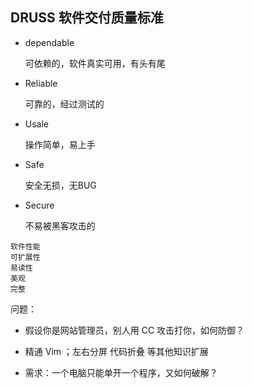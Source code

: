 ## DRUSS 软件交付质量标准

- dependable

  可依赖的，软件真实可用，有头有尾

- Reliable

  可靠的，经过测试的

- Usale

  操作简单，易上手

- Safe

  安全无损，无BUG

- Secure

  不易被黑客攻击的

```
软件性能
可扩展性
易读性
美观
完整
```

问题：

- 假设你是网站管理员，别人用 CC 攻击打你，如何防御？

- 精通 Vim ；左右分屏 代码折叠 等其他知识扩展

- 需求：一个电脑只能单开一个程序，又如何破解？






